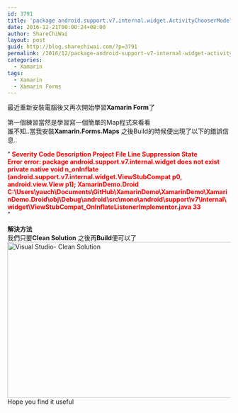 ```yaml
---
id: 3791
title: 'package android.support.v7.internal.widget.ActivityChooserModel does not exist android.support.v7 &#8211; Xamarin'
date: 2016-12-21T00:00:24+08:00
author: ShareChiWai
layout: post
guid: http://blog.sharechiwai.com/?p=3791
permalink: /2016/12/package-android-support-v7-internal-widget-activitychoosermodel-does-not-exist-android-support-v7-xamarin/
categories:
  - Xamarin
tags:
  - Xamarin
  - Xamarin Forms
---
```

最近重新安裝電腦後又再次開始學習**Xamarin Form**了

第一個練習當然是學習寫一個簡單的Map程式來看看  
誰不知..當我安裝**Xamarin.Forms.Maps** 之後Build的時候便出現了以下的錯誤信息..

&#8221; <span style="color: #ff0000;"><strong>Severity Code Description Project File Line Suppression State</strong></span>  
<span style="color: #ff0000;"><strong>Error error: package android.support.v7.internal.widget does not exist</strong></span>  
<span style="color: #ff0000;"><strong> private native void n_onInflate (android.support.v7.internal.widget.ViewStubCompat p0, android.view.View p1); XamarinDemo.Droid C:\Users\yauch\Documents\GitHub\XamarinDemo\XamarinDemo\XamarinDemo.Droid\obj\Debug\android\src\mono\android\support\v7\internal\widget\ViewStubCompat_OnInflateListenerImplementor.java 33</strong> </span>  
&#8221;

**解決方法**  
我們只要**Clean Solution** 之後再**Build**便可以了  
[<img class="alignnone size-large wp-image-3794" src="https://i0.wp.com/blog.sharechiwai.com/wp-content/uploads/2016/12/ClearSolutions.png?resize=625%2C352" alt="Visual Studio- Clean Solution" width="625" height="352" srcset="https://i0.wp.com/blog.sharechiwai.com/wp-content/uploads/2016/12/ClearSolutions.png?resize=1024%2C577 1024w, https://i0.wp.com/blog.sharechiwai.com/wp-content/uploads/2016/12/ClearSolutions.png?resize=300%2C169 300w, https://i0.wp.com/blog.sharechiwai.com/wp-content/uploads/2016/12/ClearSolutions.png?resize=768%2C433 768w, https://i0.wp.com/blog.sharechiwai.com/wp-content/uploads/2016/12/ClearSolutions.png?resize=624%2C352 624w, https://i0.wp.com/blog.sharechiwai.com/wp-content/uploads/2016/12/ClearSolutions.png?w=1404 1404w, https://i0.wp.com/blog.sharechiwai.com/wp-content/uploads/2016/12/ClearSolutions.png?w=1250 1250w" sizes="(max-width: 625px) 100vw, 625px" data-recalc-dims="1" />](https://i0.wp.com/blog.sharechiwai.com/wp-content/uploads/2016/12/ClearSolutions.png)  
Hope you find it useful